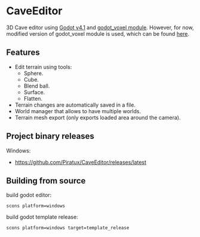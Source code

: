 # CaveEditor
3D Cave editor using [Godot v4.1](https://godotengine.org/) and [godot_voxel module](https://github.com/Zylann/godot_voxel). However, for now, modified version of godot_voxel module is used, which can be found [here](https://github.com/Piratux/godot_voxel).

## Features
- Edit terrain using tools:
  - Sphere.
  - Cube.
  - Blend ball.
  - Surface.
  - Flatten.
- Terrain changes are automatically saved in a file.
- World manager that allows to have multiple worlds.
- Terrain mesh export (only exports loaded area around the camera).

## Project binary releases
Windows:
- https://github.com/Piratux/CaveEditor/releases/latest <br />

<!-- TODO: update this when official module is used, instead of modified version -->
<!-- ## Running the project from editor
- Download files from this repository.
- Download compiled godot editor with module.
  - On Windows, download editor from here https://github.com/Zylann/godot_voxel/actions/runs/4724932919 named 
`godot.windows.editor.x86_64.exe`.
  - On Linux, download editor from here https://github.com/Zylann/godot_voxel/actions/runs/4724932921 named `godot.linuxbsd.editor.x86_64`.
  - On other platforms or architectures, you will need to compile godot with the module yourself (see https://voxel-tools.readthedocs.io/en/latest/getting_the_module/).
- Run the godot editor.
- When Godot's project manager opens up, import the project (this only needs to be done once).
  - Click `Import`
  - Click `Browse`
  - Locate `CaveEditor/project.godot`
  - Click `Open`
  - Click `Import & Edit`
- When Godot's editor loads up, press F5 or click `Run project` button on the top right to run the project. -->

## Building from source
build godot editor:
```
scons platform=windows
```

build godot template release:
```
scons platform=windows target=template_release
```

